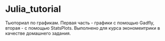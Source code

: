 # Julia_tutorial
Тьюториал по графикам. Первая часть - графики с помощью Gadfly, вторая - с помощью StatsPlots. 
Выполнено для курса экономеитрики в качестве домашнего задания.
